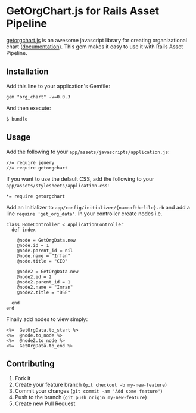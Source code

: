# GetOrgChart.js for Rails Asset Pipeline

[getorgchart.js](http://www.getorgchart.com/) is an awesome javascript library for creating organizational chart ([documentation](http://www.getorgchart.com/Documentation)).
This gem makes it easy to use it with Rails Asset Pipeline.

## Installation

Add this line to your application's Gemfile:

    gem "org_chart" -v=0.0.3

And then execute:

    $ bundle

## Usage

Add the following to your `app/assets/javascripts/application.js`:

    //= require jquery
    //= require getorgchart


If you want to use the default CSS, add the following to your
`app/assets/stylesheets/application.css`:

    *= require getorgchart

Add an Initializer to `app/config/initializer/{nameofthefile}.rb` and add a line `require 'get_org_data'`.
In your controller create nodes i.e.

    class HomeController < ApplicationController
      def index

        @node = GetOrgData.new
        @node.id = 1
        @node.parent_id = nil
        @node.name = "Irfan"
        @node.title = "CEO"

        @node2 = GetOrgData.new
        @node2.id = 2
        @node2.parent_id = 1
        @node2.name = "Imran"
        @node2.title = "DSE"

      end
    end

Finally add nodes to view simply:

    <%=	 GetOrgData.to_start %>
    <%=	 @node.to_node %>
    <%=	 @node2.to_node %>
    <%=	 GetOrgData.to_end %>

## Contributing

1. Fork it
2. Create your feature branch (`git checkout -b my-new-feature`)
3. Commit your changes (`git commit -am 'Add some feature'`)
4. Push to the branch (`git push origin my-new-feature`)
5. Create new Pull Request
